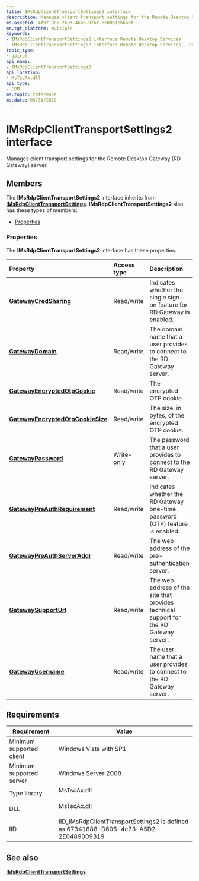 ```yaml
---
title: IMsRdpClientTransportSettings2 interface
description: Manages client transport settings for the Remote Desktop Gateway (RD Gateway) server.
ms.assetid: 4f9f1905-2693-4666-9f6f-6e00b1eb6a0f
ms.tgt_platform: multiple
keywords:
- IMsRdpClientTransportSettings2 interface Remote Desktop Services
- IMsRdpClientTransportSettings2 interface Remote Desktop Services , described
topic_type:
- apiref
api_name:
- IMsRdpClientTransportSettings2
api_location:
- MsTscAx.dll
api_type:
- COM
ms.topic: reference
ms.date: 05/31/2018
---
```


# IMsRdpClientTransportSettings2 interface

Manages client transport settings for the Remote Desktop Gateway (RD Gateway) server.

## Members

The **IMsRdpClientTransportSettings2** interface inherits from [**IMsRdpClientTransportSettings**](imsrdpclienttransportsettings.md). **IMsRdpClientTransportSettings2** also has these types of members:

-   [Properties](#properties)

### Properties

The **IMsRdpClientTransportSettings2** interface has these properties.



| Property                                                                                                    | Access type           | Description                                                                                       |
|:------------------------------------------------------------------------------------------------------------|:----------------------|:--------------------------------------------------------------------------------------------------|
| [**GatewayCredSharing**](imsrdpclienttransportsettings2-gatewaycredsharing.md)<br/>                  | Read/write<br/> | Indicates whether the single sign-on feature for RD Gateway is enabled.<br/>                |
| [**GatewayDomain**](imsrdpclienttransportsettings2-gatewaydomain.md)<br/>                            | Read/write<br/> | The domain name that a user provides to connect to the RD Gateway server.<br/>              |
| [**GatewayEncryptedOtpCookie**](imsrdpclienttransportsettings2-gatewaypreauthserveraddr.md)<br/>     | Read/write<br/> | The encrypted OTP cookie.<br/>                                                              |
| [**GatewayEncryptedOtpCookieSize**](imsrdpclienttransportsettings2-gatewaypreauthserveraddr.md)<br/> | Read/write<br/> | The size, in bytes, of the encrypted OTP cookie.<br/>                                       |
| [**GatewayPassword**](imsrdpclienttransportsettings2-gatewaypassword.md)<br/>                        | Write-only<br/> | The password that a user provides to connect to the RD Gateway server.<br/>                 |
| [**GatewayPreAuthRequirement**](imsrdpclienttransportsettings2-gatewaypreauthrequirement.md)<br/>    | Read/write<br/> | Indicates whether the RD Gateway one-time password (OTP) feature is enabled.<br/>           |
| [**GatewayPreAuthServerAddr**](imsrdpclienttransportsettings2-gatewaypreauthserveraddr.md)<br/>      | Read/write<br/> | The web address of the pre-authentication server.<br/>                                      |
| [**GatewaySupportUrl**](imsrdpclienttransportsettings2-gatewaypreauthserveraddr.md)<br/>             | Read/write<br/> | The web address of the site that provides technical support for the RD Gateway server.<br/> |
| [**GatewayUsername**](imsrdpclienttransportsettings2-gatewayusername.md)<br/>                        | Read/write<br/> | The user name that a user provides to connect to the RD Gateway server.<br/>                |



 

## Requirements



| Requirement | Value |
|-------------------------------------|---------------------------------------------------------------------------------------------------|
| Minimum supported client<br/> | Windows Vista with SP1<br/>                                                                 |
| Minimum supported server<br/> | Windows Server 2008<br/>                                                                    |
| Type library<br/>             | <dl> <dt>MsTscAx.dll</dt> </dl>            |
| DLL<br/>                      | <dl> <dt>MsTscAx.dll</dt> </dl>            |
| IID<br/>                      | IID\_IMsRdpClientTransportSettings2 is defined as 67341688-D606-4c73-A5D2-2E0489009319<br/> |



## See also

<dl> <dt>

[**IMsRdpClientTransportSettings**](imsrdpclienttransportsettings.md)
</dt> </dl>

 

 





